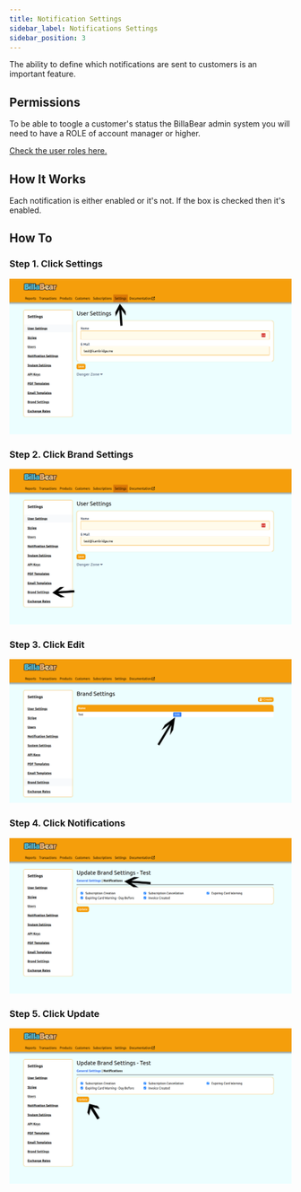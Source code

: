 ```yaml
---
title: Notification Settings
sidebar_label: Notifications Settings
sidebar_position: 3
---
```

The ability to define which notifications are sent to customers is an important feature.


## Permissions

To be able to toogle a customer's status the BillaBear admin system you will need to have a ROLE of account manager or higher.

[Check the user roles here.](../user_roles/)

## How It Works

Each notification is either enabled or it's not. If the box is checked then it's enabled.

## How To

### Step 1. Click Settings

![Click Settings](./notification_settings_screenshot/1_click_settings.png)

### Step 2. Click Brand Settings

![Click Brand Settings](./notification_settings_screenshot/2_click_brand_settings.png)

### Step 3. Click Edit

![Click Edit](./notification_settings_screenshot/3_click_edit.png)

### Step 4. Click Notifications

![Click Notifications](./notification_settings_screenshot/4_click_notifications.png)

### Step 5. Click Update

![CLick Update](./notification_settings_screenshot/5_click_update.png)